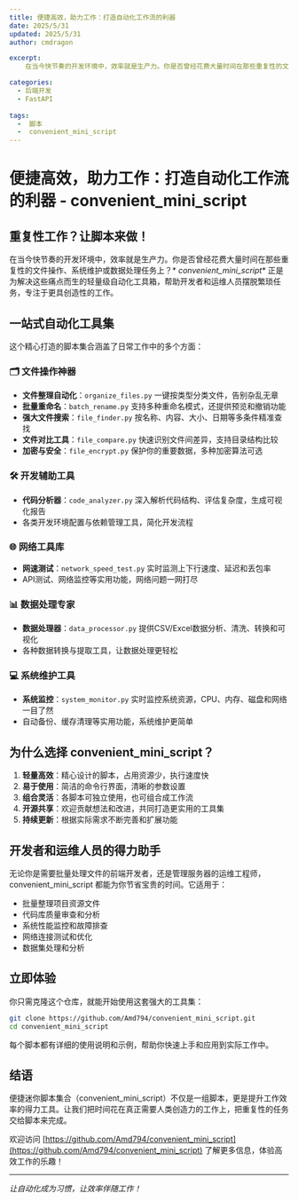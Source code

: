```yaml
---
title: 便捷高效，助力工作：打造自动化工作流的利器  
date: 2025/5/31  
updated: 2025/5/31  
author: cmdragon 

excerpt: 
    在当今快节奏的开发环境中，效率就是生产力。你是否曾经花费大量时间在那些重复性的文件操作、系统维护或数据处理任务上？convenient_mini_script 正是为解决这些痛点而生的轻量级自动化工具箱，帮助开发者和运维人员摆脱繁琐任务，专注于更具创造性的工作。

categories:
  - 后端开发
  - FastAPI  
  
tags:
  -  脚本
  -  convenient_mini_script
---
```


# 便捷高效，助力工作：打造自动化工作流的利器 - convenient_mini_script

## 重复性工作？让脚本来做！

在当今快节奏的开发环境中，效率就是生产力。你是否曾经花费大量时间在那些重复性的文件操作、系统维护或数据处理任务上？*
*convenient_mini_script** 正是为解决这些痛点而生的轻量级自动化工具箱，帮助开发者和运维人员摆脱繁琐任务，专注于更具创造性的工作。

## 一站式自动化工具集

这个精心打造的脚本集合涵盖了日常工作中的多个方面：

### 🗂️ 文件操作神器

* **文件整理自动化**：`organize_files.py` 一键按类型分类文件，告别杂乱无章
* **批量重命名**：`batch_rename.py` 支持多种重命名模式，还提供预览和撤销功能
* **强大文件搜索**：`file_finder.py` 按名称、内容、大小、日期等多条件精准查找
* **文件对比工具**：`file_compare.py` 快速识别文件间差异，支持目录结构比较
* **加密与安全**：`file_encrypt.py` 保护你的重要数据，多种加密算法可选

### 🛠️ 开发辅助工具

* **代码分析器**：`code_analyzer.py` 深入解析代码结构、评估复杂度，生成可视化报告
* 各类开发环境配置与依赖管理工具，简化开发流程

### 🌐 网络工具库

* **网速测试**：`network_speed_test.py` 实时监测上下行速度、延迟和丢包率
* API测试、网络监控等实用功能，网络问题一网打尽

### 📊 数据处理专家

* **数据处理器**：`data_processor.py` 提供CSV/Excel数据分析、清洗、转换和可视化
* 各种数据转换与提取工具，让数据处理更轻松

### 💻 系统维护工具

* **系统监控**：`system_monitor.py` 实时监控系统资源，CPU、内存、磁盘和网络一目了然
* 自动备份、缓存清理等实用功能，系统维护更简单

## 为什么选择 convenient_mini_script？

1. **轻量高效**：精心设计的脚本，占用资源少，执行速度快
2. **易于使用**：简洁的命令行界面，清晰的参数设置
3. **组合灵活**：各脚本可独立使用，也可组合成工作流
4. **开源共享**：欢迎贡献想法和改进，共同打造更实用的工具集
5. **持续更新**：根据实际需求不断完善和扩展功能

## 开发者和运维人员的得力助手

无论你是需要批量处理文件的前端开发者，还是管理服务器的运维工程师，convenient_mini_script 都能为你节省宝贵的时间。它适用于：

* 批量整理项目资源文件
* 代码库质量审查和分析
* 系统性能监控和故障排查
* 网络连接测试和优化
* 数据集处理和分析

## 立即体验

你只需克隆这个仓库，就能开始使用这套强大的工具集：

```bash
git clone https://github.com/Amd794/convenient_mini_script.git
cd convenient_mini_script
```

每个脚本都有详细的使用说明和示例，帮助你快速上手和应用到实际工作中。

## 结语

便捷迷你脚本集合（convenient_mini_script）不仅是一组脚本，更是提升工作效率的得力工具。让我们把时间花在真正需要人类创造力的工作上，把重复性的任务交给脚本来完成。

欢迎访问 [https://github.com/Amd794/convenient_mini_script](https://github.com/Amd794/convenient_mini_script)
了解更多信息，体验高效工作的乐趣！

---

*让自动化成为习惯，让效率伴随工作！*
